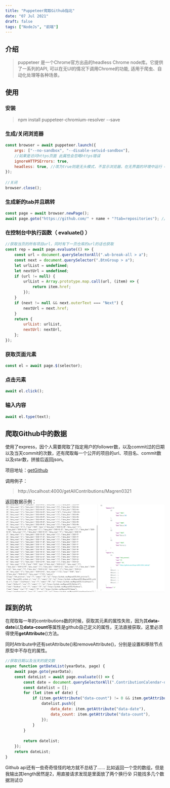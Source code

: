 ```yaml
---
title: "Puppeteer爬取Github指北"
date: "07 Jul 2021"
draft: false
tags: ["NodeJs", "前端"]
---
```


## 介绍

> puppeteer 是一个Chrome官方出品的headless Chrome node库。它提供了一系列的API, 可以在无UI的情况下调用Chrome的功能, 适用于爬虫、自动化处理等各种场景。

<!--more-->

## 使用

### 安装

> npm install puppeteer-chromium-resolver --save

### 生成/关闭浏览器

```js
const browser = await puppeteer.launch({
	args: ["--no-sandbox", "--disable-setuid-sandbox"],
	//如果是访问https页面 此属性会忽略https错误
	ignoreHTTPSErrors: true,
	headless: true, //改为true则是无头模式，不显示浏览器，在无界面的环境中运行 Chrome
});

//关闭
browser.close();
```

### 生成新的tab并且跳转

```js
const page = await browser.newPage();
await page.goto("https://github.com/" + name + "?tab=repositories"); //跳转到github某个用户的仓库页
```

### 在控制台中执行函数（ evaluate() ）

```js
//获取当页的所有项目url，同时有下一页仓库的url的话也获取
const rep = await page.evaluate(() => {
	const url = document.querySelectorAll(".wb-break-all > a");
	const next = document.querySelector(".BtnGroup > a");
	let urlList = undefined;
	let nextUrl = undefined;
	if (url != null) {
		urlList = Array.prototype.map.call(url, (item) => {
			return item.href;
		});
	}
	if (next != null && next.outerText === "Next") {
		nextUrl = next.href;
	}
	return {
		urlList: urlList,
		nextUrl: nextUrl,
	};
});
```

### 获取页面元素

```js
const el = await page.$(selector);
```

### 点击元素

```js
await el.click();
```

### 输入内容

```js
await el.type(text);
```

## 爬取Github中的数据

使用了express，因个人需要爬取了指定用户的follower数，以及commit过的日期以及当天commit的次数，还有爬取每一个公开的项目的url、项目名、commit数以及star数，拼接后返回json。

项目地址：[getGithub](https://github.com/Magren0321/getGithub)

调用例子：

> http://localhost:4000/getAllContributions/Magren0321

返回数据示例：
![](./test.png)

## 踩到的坑

在爬取每一年的contributions数的时候，获取其元素的属性失败，因为其**data-date**以及**data-count**等属性是github自己定义的属性，无法直接获取，这里必须得使用**getAttribute**()方法。

同时Attribute中还有setAttribute()和removeAttribute()，分别是设置和移除节点原型中不存在的属性。

```js
//获取日期以及当天的提交数
async function getDateList(yearData, page) {
	await page.goto(yearData);
	const dateList = await page.evaluate(() => {
		const date = document.querySelectorAll(".ContributionCalendar-day");
		const datelist = [];
		for (let item of date) {
			if (item.getAttribute("data-count") != 0 && item.getAttribute("data-count") != null) {
				datelist.push({
					data_date: item.getAttribute("data-date"),
					data_count: item.getAttribute("data-count"),
				});
			}
		}

		return datelist;
	});
	return dateList;
}
```

Github api还有一些奇奇怪怪的地方就不总结了……
比如返回一个空的数组，但是我输出其length居然是2，用直接请求发现是里面放了两个换行😵
只能找多几个数据测试😔
